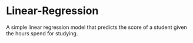 # Linear-Regression
A simple linear regression model that predicts the score of a student given the hours spend for studying.

